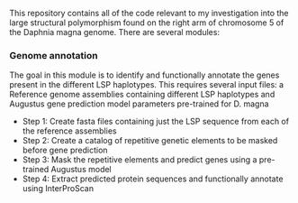 This repository contains all of the code relevant to my investigation into the large structural polymorphism found on the right arm of chromosome 5 of the Daphnia magna genome. There are several modules:

### Genome annotation

The goal in this module is to identify and functionally annotate the genes present in the different LSP haplotypes. This requires several input files: a Reference genome assemblies containing different LSP haplotypes and Augustus gene prediction model parameters pre-trained for D. magna

* Step 1: Create fasta files containing just the LSP sequence from each of the reference assemblies
* Step 2: Create a catalog of repetitive genetic elements to be masked before gene prediction
* Step 3: Mask the repetitive elements and predict genes using a pre-trained Augustus model
* Step 4: Extract predicted protein sequences and functionally annotate using InterProScan 
